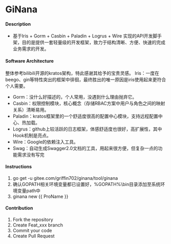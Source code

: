 # GiNana

#### Description
- 基于Iris + Gorm + Casbin + Paladin + Logrus + Wire 实现的API开发脚手架，目的是提供一套轻量级的开发框架，致力于结构清晰、方便、快速的完成业务需求的开发。

#### Software Architecture
整体参考bilibili开源的kratos架构，特此感谢其给予的宝贵灵感。
Iris：一度在beego、gin等特性突出的框架中徘徊，最终胜出的唯一原因是iris使用起来更符合个人需要。
+ Gorm：没什么好描述的，个人常用，没遇到什么理由抛弃它。
+ Casbin：权限控制模块，核心概念（存储RBAC方案中用户与角色之间的映射关系）清晰易用。
+ Paladin：kratos框架里的一个舒适度很高的配置中心模块，支持远程配置中心、热加载。
+ Logrus：github上较活跃的日志框架，体感舒适度也很好，高扩展性，其中Hook机制是亮点。
+ Wire：Google的依赖注入工具。
+ Swag：自动生成Swagger2.0文档的工具，用起来很方便，但复杂一点的功能需求没有写完

#### Instructions

1.  go get -u gitee.com/griffin702/ginana/tool/ginana
2.  确认GOPATH相关环境变量都已设置好，%GOPATH%\bin目录添加至系统环境变量path中
3.  ginana new {{ ProName }}

#### Contribution

1.  Fork the repository
2.  Create Feat_xxx branch
3.  Commit your code
4.  Create Pull Request
